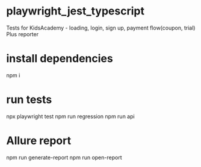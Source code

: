 # playwright_jest_typescript
Tests for KidsAcademy - loading, login, sign up, payment flow(coupon, trial)
Plus reporter

# install dependencies
npm i

# run tests
npx playwright test
npm run regression
npm run api
# Allure report
npm run generate-report
npm run open-report
